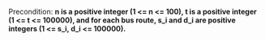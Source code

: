 Precondition: **n is a positive integer (1 <= n <= 100), t is a positive integer (1 <= t <= 100000), and for each bus route, s_i and d_i are positive integers (1 <= s_i, d_i <= 100000).**
